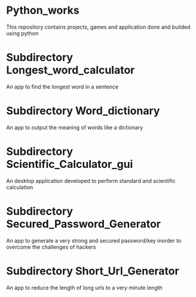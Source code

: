 # Python_works
This repository contains projects, games and application done and builded using python

# Subdirectory Longest_word_calculator
An app to find the longest word in a sentence

# Subdirectory Word_dictionary
An app to output the meaning of words like a dictionary

# Subdirectory Scientific_Calculator_gui
An desktop application developed to perform standard and scientific calculation

# Subdirectory Secured_Password_Generator
An app to generate a very strong and secured password/key inorder to overcome the challenges of hackers

# Subdirectory Short_Url_Generator
An app to reduce the length of long urls to a very minute length